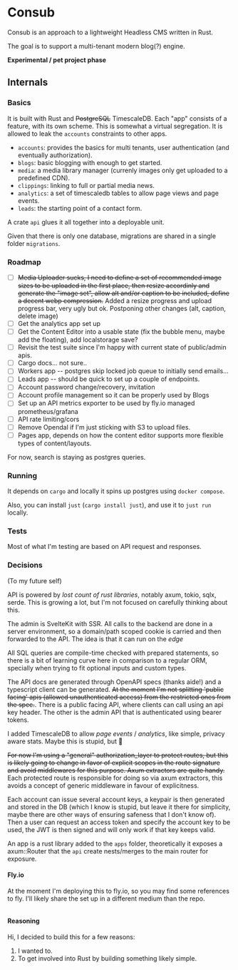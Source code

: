 # Consub 

Consub is an approach to a lightweight Headless CMS written in Rust.

The goal is to support a multi-tenant modern blog(?) engine.

**Experimental / pet project phase**

## Internals

### Basics

It is built with Rust and ~~PostgreSQL~~ TimescaleDB. Each "app" consists of a feature, with its own scheme. This is somewhat a virtual segregation. It is allowed to leak the `accounts` constraints to other apps.

- `accounts`: provides the basics for multi tenants, user authentication (and eventually authorization).
- `blogs`: basic blogging with enough to get started.
- `media`: a media library manager (currenly images only get uploaded to a predefined CDN).
- `clippings`: linking to full or partial media news.
- `analytics`: a set of timescaledb tables to allow page views and page events.
- `leads`: the starting point of a contact form.

A crate `api` glues it all together into a deployable unit.

Given that there is only one database, migrations are shared in a single folder `migrations`.

### Roadmap

- [ ] ~~Media Uploader sucks, I need to define a set of recommended image sizes to be uploaded in the first place, then resize accordinly and generate the "image set", allow alt and/or caption to be included, define a decent webp compression.~~ Added a resize progress and upload progress bar, very ugly but ok. Postponing other changes (alt, caption, delete image)
- [ ] Get the analytics app set up
- [ ] Get the Content Editor into a usable state (fix the bubble menu, maybe add the floating), add localstorage save?
- [ ] Revisit the test suite since I'm happy with current state of public/admin apis.
- [ ] Cargo docs... not sure..
- [ ] Workers app -- postgres skip locked job queue to initially send emails...
- [ ] Leads app -- should be quick to set up a couple of endpoints.
- [ ] Account password change/recovery, invitation
- [ ] Account profile management so it can be properly used by Blogs
- [ ] Set up an API metrics exporter to be used by fly.io managed prometheus/grafana
- [ ] API rate limiting/cors
- [ ] Remove Opendal if I'm just sticking with S3 to upload files.
- [ ] Pages app, depends on how the content editor supports more flexible types of content/layouts.

For now, search is staying as postgres queries. 

### Running

It depends on `cargo` and locally it spins up postgres using `docker compose`. 

Also, you can install `just` (`cargo install just`), and use it to `just run` locally.

### Tests

Most of what I'm testing are based on API request and responses.

### Decisions

(To my future self)

API is powered by *lost count of rust libraries*, notably axum, tokio, sqlx, serde. This is growing a lot, but I'm not focused on carefully thinking about this.

The admin is SvelteKit with SSR. All calls to the backend are done in a server environment, so a domain/path scoped cookie is carried and then forwarded to the API. The idea is that it can run on the *edge*

All SQL queries are compile-time checked with prepared statements, so there is a bit of learning curve here in comparison to a regular ORM, specially when trying to fit optional inputs and custom types.

The API docs are generated through OpenAPI specs (thanks aide!) and a typescript client can be generated. ~~At the moment I'm not splitting 'public facing' apis (allowed unauthenticated access) from the restricted ones from the spec.~~. There is a public facing API, where clients can call using an api key header. The other is the admin API that is authenticated using bearer tokens. 

I added TimescaleDB to allow *page events* / *analytics*, like simple, privacy aware stats. Maybe this is stupid, but :shrug:  

~~For now I'm using a "general" authorization_layer to protect routes, but this is likely going to change in favor of explicit scopes in the route signature and avoid middlewares for this purpose. Axum extractors are quite handy.~~
Each protected route is responsible for doing so via axum extractors, this avoids a concept of generic middleware in favour of explicitness.

Each account can issue several account keys, a keypair is then generated and stored in the DB (which I know is stupid, but leave it there for simplicity, maybe there are other ways of ensuring safeness that I don't know of). Then a user can request an access token and specify the account key to be used, the JWT is then signed and will only work if that key keeps valid. 

An app is a rust library added to the `apps` folder, theoretically it exposes a axum::Router that the `api` create nests/merges to the main router for exposure.

#### Fly.io

At the moment I'm deploying this to fly.io, so you may find some references to fly. I'll likely share the set up in a different medium than the repo. 

```mermaid

```

#### Reasoning

Hi, I decided to build this for a few reasons:

1) I wanted to.
2) To get involved into Rust by building something likely simple.